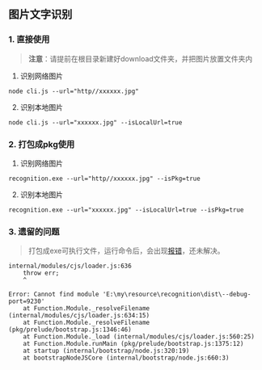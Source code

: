 ## 图片文字识别

### 1. 直接使用
> **注意**：请提前在根目录新建好download文件夹，并把图片放置文件夹内
1. 识别网络图片
```shell
node cli.js --url="http//xxxxxx.jpg" 
```
2. 识别本地图片
```shell
node cli.js --url="xxxxxx.jpg" --isLocalUrl=true
```
### 2. 打包成pkg使用
1. 识别网络图片
```shell
recognition.exe --url="http//xxxxxx.jpg" --isPkg=true
```
2. 识别本地图片
```shell
recognition.exe --url="xxxxxx.jpg" --isLocalUrl=true --isPkg=true
```

### 3. 遗留的问题
> 打包成exe可执行文件，运行命令后，会出现[报错](https://github.com/vercel/pkg/issues/903)，还未解决。
```
internal/modules/cjs/loader.js:636
    throw err;
    ^

Error: Cannot find module 'E:\my\resource\recognition\dist\--debug-port=9230'
    at Function.Module._resolveFilename (internal/modules/cjs/loader.js:634:15)
    at Function.Module._resolveFilename (pkg/prelude/bootstrap.js:1346:46)
    at Function.Module._load (internal/modules/cjs/loader.js:560:25)
    at Function.Module.runMain (pkg/prelude/bootstrap.js:1375:12)
    at startup (internal/bootstrap/node.js:320:19)
    at bootstrapNodeJSCore (internal/bootstrap/node.js:660:3)
```

